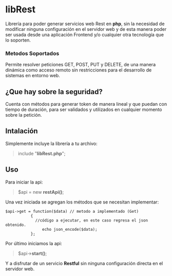 # libRest
Librería para poder generar servicios web Rest en **php**, sin la necesidad de modificar ninguna configuración en el servidor web y de esta manera poder ser usada desde una aplicación Frontend y/o cualquier otra tecnología que lo soporten.

### Metodos Soportados
Permite resolver peticiones GET, POST, PUT y DELETE, de una manera dinámica como acceso remoto sin restricciones para el desarrollo de sistemas en entorno web.

## ¿Que hay sobre la seguridad?
Cuenta con métodos para generar token de manera lineal y que puedan con tiempo de duración, para ser validados y utilizados en cualquier momento sobre la petición.

## Intalación
Simplemente incluye la librería a tu archivo:
> include "**libRest.php**";

## Uso
Para iniciar la api:
> $api = new **restApi()**;

Una vez iniciada se agregan los métodos que se necesitan implementar:
```
$api->get = function($data) // metodo a implementado (Get)
           {
             //código a ejecutar, en este caso regresa el json obtenido.
    	        echo json_encode($data);
           };
```
Por último iniciamos la api:
> $api->**start()**;

Y a disfrutar de un servicio **Restful** sin ninguna configuración directa en el servidor web.
